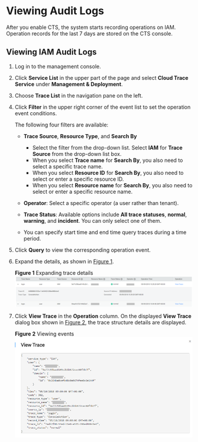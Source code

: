 # Viewing Audit Logs<a name="iam_01_0013"></a>

After you enable CTS, the system starts recording operations on IAM. Operation records for the last 7 days are stored on the CTS console.

## Viewing IAM Audit Logs<a name="section85961038162216"></a>

1.  Log in to the management console.
2.  Click  **Service List**  in the upper part of the page and select  **Cloud Trace Service**  under  **Management & Deployment**.
3.  Choose  **Trace List**  in the navigation pane on the left.
4.  Click  **Filter**  in the upper right corner of the event list to set the operation event conditions.

    The following four filters are available:

    -   **Trace Source**,  **Resource Type**, and  **Search By**
        -   Select the filter from the drop-down list. Select  **IAM**  for  **Trace Source**  from the drop-down list box.
        -   When you select  **Trace name**  for  **Search By**, you also need to select a specific trace name.
        -   When you select  **Resource ID**  for  **Search By**, you also need to select or enter a specific resource ID.
        -   When you select  **Resource name**  for  **Search By**, you also need to select or enter a specific resource name.

    -   **Operator**: Select a specific operator \(a user rather than tenant\).
    -   **Trace Status**: Available options include  **All trace statuses**,  **normal**,  **warning**, and  **incident**. You can only select one of them.
    -   You can specify start time and end time query traces during a time period.

5.  Click  **Query**  to view the corresponding operation event.
6.  Expand the details, as shown in  [Figure 1](#fig17669149112013).

    **Figure  1**  Expanding trace details<a name="fig17669149112013"></a>  
    ![](figures/expanding-trace-details.png "expanding-trace-details")

7.  Click  **View Trace**  in the  **Operation**  column. On the displayed  **View Trace**  dialog box shown in  [Figure 2](#fig9310171012116), the trace structure details are displayed.

    **Figure  2**  Viewing events<a name="fig9310171012116"></a>  
    ![](figures/viewing-events.png "viewing-events")


